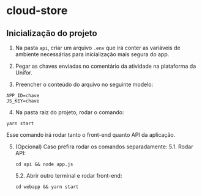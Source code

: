 # cloud-store

## Inicialização do projeto

1. Na pasta `api`, criar um arquivo `.env` que irá conter as variáveis de ambiente necessárias para inicialização mais segura do app.

2. Pegar as chaves enviadas no comentário da atividade na plataforma da Unifor.

3. Preencher o conteúdo do arquivo no seguinte modelo:

```
APP_ID=chave
JS_KEY=chave
```

4. Na pasta raiz do projeto, rodar o comando:

```shell
yarn start
```

Esse comando irá rodar tanto o front-end quanto API da aplicação.

5. (Opcional) Caso prefira rodar os comandos separadamente:
   5.1. Rodar API:
   ```shell
   cd api && node app.js
   ```
   5.2. Abrir outro terminal e rodar front-end:
   ```shell
   cd webapp && yarn start
   ```
